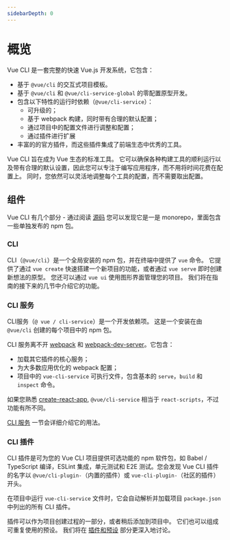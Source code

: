 ```yaml
---
sidebarDepth: 0
---
```


# 概览

Vue CLI 是一套完整的快速 Vue.js 开发系统，它包含：

- 基于 `@vue/cli` 的交互式项目模板。
- 基于 `@vue/cli` 和 `@vue/cli-service-global` 的零配置原型开发。
- 包含以下特性的运行时依赖（`@vue/cli-service`）：
  - 可升级的；
  - 基于 webpack 构建，同时带有合理的默认配置；
  - 通过项目中的配置文件进行调整和配置；
  - 通过插件进行扩展
- 丰富的的官方插件，而这些插件集成了前端生态中优秀的工具。

Vue CLI 旨在成为 Vue 生态的标准工具。 它可以确保各种构建工具的顺利运行以及带有合理的默认设置，因此您可以专注于编写应用程序，而不用将时间花费在配置上。 同时，您依然可以灵活地调整每个工具的配置，而不需要取出配置。

## 组件

Vue CLI 有几个部分 - 通过阅读 [源码](https://github.com/vuejs/vue-cli/tree/dev/packages/%40vue) 您可以发现它是一是 monorepo，里面包含一些单独发布的 npm 包。

### CLI

CLI（`@vue/cli`）是一个全局安装的 npm 包，并在终端中提供了 `vue` 命令。 它提供了通过 `vue create` 快速搭建一个新项目的功能，或者通过 `vue serve` 即时创建新想法的原型。 您还可以通过 `vue ui` 使用图形界面管理您的项目。 我们将在指南的接下来的几节中介绍它的功能。

### CLI 服务

CLI服务（`@ vue / cli-service`）是一个开发依赖项。 这是一个安装在由 `@vue/cli` 创建的每个项目中的 npm 包。

CLI 服务离不开 [webpack](http://webpack.js.org/) 和 [webpack-dev-server](https://github.com/webpack/webpack-dev-server)。它包含：

- 加载其它插件的核心服务；
- 为大多数应用优化的 webpack 配置；
- 项目中的 `vue-cli-service` 可执行文件，包含基本的 `serve`，`build` 和 `inspect` 命令。

如果您熟悉 [create-react-app](https://github.com/facebookincubator/create-react-app), `@vue/cli-service` 相当于 `react-scripts`，不过功能有所不同。

[CLI 服务](./cli-service.md) 一节会详细介绍它的用法。

### CLI 插件

CLI 插件是可为您的 Vue CLI 项目提供可选功能的 npm 软件包，如 Babel / TypeScript 编译，ESLint 集成，单元测试和 E2E 测试。您会发现 Vue CLI 插件的名字以 `@vue/cli-plugin-`（内置的插件）或 `vue-cli-plugin-`（社区的插件）开头。

在项目中运行 `vue-cli-service` 文件时，它会自动解析并加载项目 `package.json` 中列出的所有 CLI 插件。

插件可以作为项目创建过程的一部分，或者稍后添加到项目中。 它们也可以组成可重复使用的预设。 我们将在 [插件和预设](./plugins-and-presets.md) 部分更深入地讨论。

